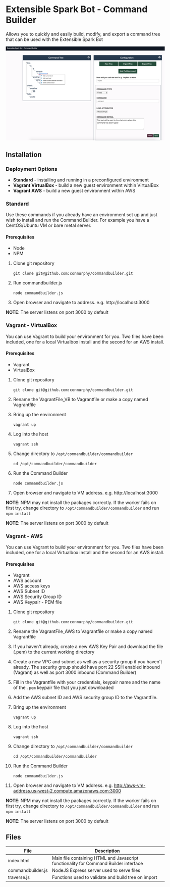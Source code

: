 # Extensible Spark Bot - Command Builder

Allows you to quickly and easily build, modify, and export a command tree that can be used with the Extensible Spark Bot

![alt tag](https://github.com/conmurphy/commandbuilder/blob/master/images/gui.png?raw=true)

## Installation

### Deployment Options

* **Standard** - installing and running in a preconfigured environment
* **Vagrant VirtualBox** -  build a new guest environment within VirtualBox
* **Vagrant AWS** - build a new guest environment within AWS

### Standard

Use these commands if you already have an environment set up and just wish to install and run the Command Builder. For example you have a CentOS/Ubuntu VM or bare metal server.

#### Prerequisites
* Node
* NPM


1. Clone git repository
   
   `git clone git@github.com:conmurphy/commandbuilder.git`

2. Run commandbuilder.js

   `node commandbuilder.js`
3. Open browser and navigate to address. e.g. http://localhost:3000

**NOTE**: The server listens on port 3000 by default

### Vagrant - VirtualBox

You can use Vagrant to build your environment for you. Two files have been included, one for a local Virtualbox install and the second for an AWS install. 

#### Prerequisites
* Vagrant
* VirtualBox


1. Clone git repository
   
    `git clone git@github.com:conmurphy/commandbuilder.git`

2. Rename the VagrantFile_VB to Vagrantfile or make a copy named Vagrantfile
3. Bring up the environment
    
    `vagrant up`

4. Log into the host

    `vagrant ssh`

5. Change directory to `/opt/commandbuilder/commandbuilder`

    `cd /opt/commandbuilder/commandbuilder`

6. Run the Command Builder

    `node commandbuilder.js`
7. Open browser and navigate to VM address. e.g. http://localhost:3000

**NOTE**: NPM may not install the packages correctly. If the worker fails on first try, change directory to `/opt/commandbuilder/commandbuilder` and run `npm install`

**NOTE**: The server listens on port 3000 by default

### Vagrant - AWS

You can use Vagrant to build your environment for you. Two files have been included, one for a local Virtualbox install and the second for an AWS install.

#### Prerequisites
* Vagrant
* AWS account
* AWS access keys
* AWS Subnet ID
* AWS Security Group ID
* AWS Keypair - PEM file


1. Clone git repository
   
    `git clone git@github.com:conmurphy/commandbuilder.git`

2. Rename the VagrantFile_AWS to Vagrantfile or make a copy named Vagrantfile
3. If you haven't already, create a new AWS Key Pair and download the file (.pem) to the current working directory
4. Create a new VPC and subnet as well as a security group if you haven't already. The security group should have port 22 SSH enabled inbound (Vagrant) as well as port 3000 inbound (Command Builder)
5. Fill in the Vagrantfile with your credentials, keypair name and the name of the `.pem` keypair file that you just downloaded
6. Add the AWS subnet ID and AWS security group ID to the Vagrantfile.
7. Bring up the environment
    
    `vagrant up`

8. Log into the host

    `vagrant ssh`

9. Change directory to `/opt/commandbuilder/commandbuilder`

    `cd /opt/commandbuilder/commandbuilder`

10. Run the Command Builder

    `node commandbuilder.js`

11. Open browser and navigate to VM address. e.g. http://aws-vm-address.us-west-2.compute.amazonaws.com:3000

**NOTE**: NPM may not install the packages correctly. If the worker fails on first try, change directory to `/opt/commandbuilder/commandbuilder` and run `npm install`

**NOTE**: The server listens on port 3000 by default

## Files

| File | Description |
|----------|----------------|
| index.html | Main file containing HTML and Javascript functionality for Command Builder interface |
| commandbuilder.js | NodeJS Express server used to serve files |
| traverse.js | Functions used to validate and build tree on import |

